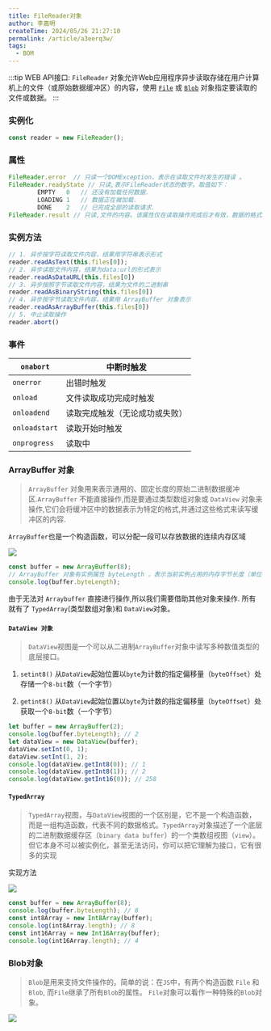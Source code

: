 ```yaml
---
title: FileReader对象 
author: 李嘉明
createTime: 2024/05/26 21:27:10
permalink: /article/a3eerq3w/
tags:
  - BOM
---
```


:::tip
WEB API接口:
`FileReader` 对象允许Web应用程序异步读取存储在用户计算机上的文件（或原始数据缓冲区）的内容，使用 [`File`](https://developer.mozilla.org/zh-CN/docs/Web/API/File) 或 [`Blob`](https://developer.mozilla.org/zh-CN/docs/Web/API/Blob) 对象指定要读取的文件或数据。 
:::

### 实例化

```js
const reader = new FileReader();
```

### 属性

```js
FileReader.error  // 只读一个DOMException，表示在读取文件时发生的错误 。
FileReader.readyState // 只读,表示FileReader状态的数字。取值如下：
        EMPTY	0	// 还没有加载任何数据.
        LOADING	1	// 数据正在被加载.
        DONE	2	// 已完成全部的读取请求.
FileReader.result // 只读,文件的内容。该属性仅在读取操作完成后才有效，数据的格式取决于使用哪个方法来启动读取操作。
```



### 实例方法

```js
// 1. 异步按字符读取文件内容，结果用字符串表示形式
reader.readAsText(this.files[0]);
// 2. 异步读取文件内容，结果为data:url的形式表示
reader.readAsDataURL(this.files[0])
// 3. 异步按照字节读取文件内容，结果为文件的二进制串
reader.readAsBinaryString(this.files[0])
// 4. 异步按字节读取文件内容，结果用 ArrayBuffer 对象表示
reader.readAsArrayBuffer(this.files[0])
// 5. 中止读取操作
reader.abort()
```



### 事件

| `onabort`     | 中断时触发                     |
| ------------- | ------------------------------ |
| `onerror`     | 出错时触发                     |
| `onload`      | 文件读取成功完成时触发         |
| `onloadend`   | 读取完成触发（无论成功或失败） |
| `onloadstart` | 读取开始时触发                 |
| `onprogress`  | 读取中                         |



### ArrayBuffer 对象

>  `ArrayBuffer` 对象用来表示通用的、固定长度的原始二进制数据缓冲区.`ArrayBuffer` 不能直接操作,而是要通过类型数组对象或 `DataView` 对象来操作,它们会将缓冲区中的数据表示为特定的格式,并通过这些格式来读写缓冲区的内容. 

 `ArrayBuffer`也是一个构造函数，可以分配一段可以存放数据的连续内存区域 

![](C:\Users\LJ\OneDrive\我的图片\前端学习\JAVAscript\snipaste_20200823_173355.png)

```js
const buffer = new ArrayBuffer(8);
// ArrayBuffer 对象有实例属性 byteLength ，表示当前实例占用的内存字节长度（单位字节）
console.log(buffer.byteLength);
```

 由于无法对 `Arraybuffer` 直接进行操作,所以我们需要借助其他对象来操作. 所有就有了 `TypedArray`(类型数组对象)和 `DataView`对象。 

####  `DataView 对象`

>  `DataView`视图是一个可以从二进制`ArrayBuffer`对象中读写多种数值类型的底层接口。

1. `setint8()` 从`DataView`起始位置以`byte`为计数的指定偏移量（`byteOffset`）处存储一个`8-bit`数（一个字节）

2. `getint8()` 从`DataView`起始位置以`byte`为计数的指定偏移量（`byteOffset`）处获取一个`8-bit`数（一个字节）



```js
let buffer = new ArrayBuffer(2);
console.log(buffer.byteLength); // 2
let dataView = new DataView(buffer);
dataView.setInt(0, 1);
dataView.setInt(1, 2);
console.log(dataView.getInt8(0)); // 1
console.log(dataView.getInt8(1)); // 2
console.log(dataView.getInt16(0)); // 258
```

#### `TypedArray`

> `TypedArray`视图，与`DataView`视图的一个区别是，它不是一个构造函数，而是一组构造函数，代表不同的数据格式。`TypedArray`对象描述了一个底层的二进制数据缓存区（`binary data buffer`）的一个类数组视图（`view`）。但它本身不可以被实例化，甚至无法访问，你可以把它理解为接口，它有很多的实现

实现方法

![](C:\Users\LJ\OneDrive\我的图片\前端学习\JAVAscript\snipaste_20200823_174338.png)

```js
const buffer = new ArrayBuffer(8);
console.log(buffer.byteLength); // 8
const int8Array = new Int8Array(buffer);
console.log(int8Array.length); // 8
const int16Array = new Int16Array(buffer);
console.log(int16Array.length); // 4
```



### Blob对象

>  `Blob`是用来支持文件操作的。简单的说：在`JS`中，有两个构造函数 `File` 和 `Blob`, 而`File`继承了所有`Blob`的属性。  `File`对象可以看作一种特殊的`Blob`对象。 

![](C:\Users\LJ\OneDrive\我的图片\前端学习\JAVAscript\snipaste_20200823_175252.png)

